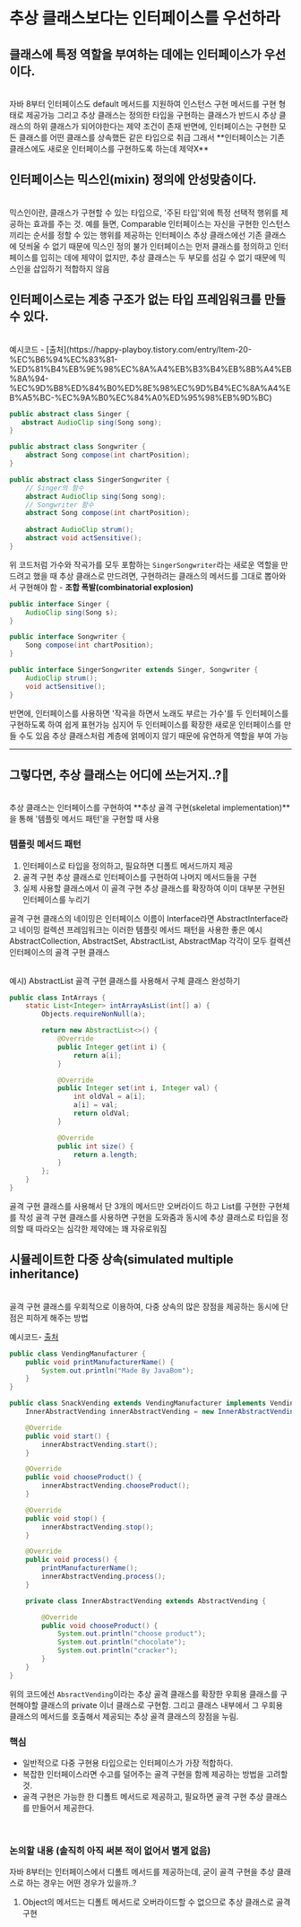 # 추상 클래스보다는 인터페이스를 우선하라

## 클래스에 특정 역할을 부여하는 데에는 인터페이스가 우선이다.
<br/>
자바 8부터 인터페이스도 default 메서드를 지원하여 인스턴스 구현 메서드를 구현 형태로 제공가능
그리고 추상 클래스는 정의한 타입을 구현하는 클래스가 반드시 추상 클래스의 하위 클래스가 되어야한다는 제약 조건이 존재
반면에, 인터페이스는 구현한 모든 클래스를 어떤 클래스를 상속했든 같은 타입으로 취급
그래서 **인터페이스는 기존 클래스에도 새로운 인터페이스를 구현하도록 하는데 제약X**

## 인터페이스는 믹스인(mixin) 정의에 안성맞춤이다.
<br/>
믹스인이란, 클래스가 구현할 수 있는 타입으로, '주된 타입'외에 특정 선택적 행위를 제공하는 효과를 주는 것.
예를 들면, Comparable 인터페이스는 자신을 구현한 인스턴스끼리는 순서를 정할 수 있는 행위를 제공하는 인터페이스
추상 클래스에선 기존 클래스에 덧씌울 수 없기 때문에 믹스인 정의 불가
인터페이스는 먼저 클래스를 정의하고 인터페이스를 입히는 데에 제약이 없지만, 추상 클래스는 두 부모를 섬길 수 없기 때문에 믹스인을 삽입하기 적합하지 않음

## 인터페이스로는 계층 구조가 없는 타입 프레임워크를 만들 수 있다.
<br/>
예시코드 - [출처](https://happy-playboy.tistory.com/entry/Item-20-%EC%B6%94%EC%83%81-%ED%81%B4%EB%9E%98%EC%8A%A4%EB%B3%B4%EB%8B%A4%EB%8A%94-%EC%9D%B8%ED%84%B0%ED%8E%98%EC%9D%B4%EC%8A%A4%EB%A5%BC-%EC%9A%B0%EC%84%A0%ED%95%98%EB%9D%BC)

```java
public abstract class Singer {
   abstract AudioClip sing(Song song);
}

public abstract class Songwriter {
    abstract Song compose(int chartPosition);
}

public abstract class SingerSongwriter {
    // Singer의 함수
    abstract AudioClip sing(Song song);
    // Songwriter 함수
    abstract Song compose(int chartPosition);
    
    abstract AudioClip strum();
    abstract void actSensitive();
}
```

위 코드처럼 가수와 작곡가를 모두 포함하는 `SingerSongwriter`라는 새로운 역할을 만드려고 했을 때 추상 클래스로 만드려면, 구현하려는 클래스의 메서드를 그대로 뽑아와서 구현해야 함 - **조합 폭발(combinatorial explosion)**

```java
public interface Singer {
    AudioClip sing(Song s);
}

public interface Songwriter {
    Song compose(int chartPosition);
}

public interface SingerSongwriter extends Singer, Songwriter {
    AudioClip strum();
    void actSensitive();
}
```

반면에, 인터페이스를 사용하면 '작곡을 하면서 노래도 부르는 가수'를 두 인터페이스를 구현하도록 하여 쉽게 표현가능
심지어 두 인터페이스를 확장한 새로운 인터페이스를 만들 수도 있음
추상 클래스처럼 계층에 얽메이지 않기 때문에 유연하게 역할을 부여 가능

---

## 그렇다면, 추상 클래스는 어디에 쓰는거지..?🤔
<br/>
추상 클래스는 인터페이스를 구현하여 **추상 골격 구현(skeletal implementation)**을 통해 '템플릿 메서드 패턴'을 구현할 때 사용

### 템플릿 메서드 패턴

1.  인터페이스로 타입을 정의하고, 필요하면 디폴트 메서드까지 제공
2.  골격 구현 추상 클래스로 인터페이스를 구현하여 나머지 메서드들을 구현
3.  실제 사용할 클래스에서 이 골격 구현 추상 클래스를 확장하여 이미 대부분 구현된 인터페이스를 누리기

골격 구현 클래스의 네이밍은 인터페이스 이름이 Interface라면 AbstractInterface라고 네이밍
컬렉션 프레임워크는 이러한 템플릿 메서드 패턴을 사용한 좋은 예시
AbstractCollection, AbstractSet, AbstractList, AbstractMap 각각이 모두 컬렉션 인터페이스의 골격 구현 클래스

<br/>
예시) AbstractList 골격 구현 클래스를 사용해서 구체 클래스 완성하기

```java
public class IntArrays {
    static List<Integer> intArrayAsList(int[] a) {
        Objects.requireNonNull(a);

        return new AbstractList<>() {
            @Override
            public Integer get(int i) {
                return a[i];
            }

            @Override
            public Integer set(int i, Integer val) {
                int oldVal = a[i];
                a[i] = val;
                return oldVal;
            }

            @Override
            public int size() {
                return a.length;
            }
        };
    }
}
```

골격 구현 클래스를 사용해서 단 3개의 메서드만 오버라이드 하고 List를 구현한 구현체를 작성
골격 구현 클래스를 사용하면 구현을 도와줌과 동시에 추상 클래스로 타입을 정의할 때 따라오는 심각한 제약에는 꽤 자유로워짐

## 시뮬레이트한 다중 상속(simulated multiple inheritance)
<br/>
골격 구현 클래스를 우회적으로 이용하여, 다중 상속의 많은 장점을 제공하는 동시에 단점은 피하게 해주는 방법

예시코드- [출처](https://dzone.com/articles/favour-skeletal-interface-in-java)

```java
public class VendingManufacturer {
    public void printManufacturerName() {
        System.out.println("Made By JavaBom");
    }
}

public class SnackVending extends VendingManufacturer implements Vending {
    InnerAbstractVending innerAbstractVending = new InnerAbstractVending();

    @Override
    public void start() {
        innerAbstractVending.start();
    }

    @Override
    public void chooseProduct() {
        innerAbstractVending.chooseProduct();
    }

    @Override
    public void stop() {
        innerAbstractVending.stop();
    }

    @Override
    public void process() {
        printManufacturerName();
        innerAbstractVending.process();
    }

    private class InnerAbstractVending extends AbstractVending {

        @Override
        public void chooseProduct() {
            System.out.println("choose product");
            System.out.println("chocolate");
            System.out.println("cracker");
        }
    }
}
```

위의 코드에선 `AbsractVending`이라는 추상 골격 클래스를 확장한 우회용 클래스를 구현해야할 클래스의 private 이너 클래스로 구현함. 그리고 클래스 내부에서 그 우회용 클래스의 메서드를 호출해서 제공되는 추상 골격 클래스의 장점을 누림.

### 핵심

- 일반적으로 다중 구현용 타입으로는 인터페이스가 가장 적합하다.
- 복잡한 인터페이스라면 수고를 덜어주는 골격 구현을 함께 제공하는 방법을 고려할 것.
- 골격 구현은 가능한 한 디폴트 메서드로 제공하고, 필요하면 골격 구현 추상 클래스를 만들어서 제공한다.

<br/>

### 논의할 내용 (솔직히 아직 써본 적이 없어서 별게 없음)
자바 8부터는 인터페이스에서 디폴트 메서드를 제공하는데, 굳이 골격 구현을 추상 클래스로 하는 경우는 어떤 경우가 있을까..?

1. Object의 메서드는 디폴트 메서드로 오버라이드할 수 없으므로 추상 클래스로 골격 구현
